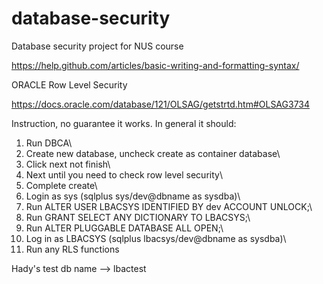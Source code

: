 # database-security
Database security project for NUS course

https://help.github.com/articles/basic-writing-and-formatting-syntax/

ORACLE Row Level Security

https://docs.oracle.com/database/121/OLSAG/getstrtd.htm#OLSAG3734

Instruction, no guarantee it works. In general it should:
1. Run DBCA\
2. Create new database, uncheck create as container database\
3. Click next not finish\
4. Next until you need to check row level security\
5. Complete create\
6. Login as sys (sqlplus sys/dev@dbname as sysdba)\
7. Run ALTER USER LBACSYS IDENTIFIED BY dev ACCOUNT UNLOCK;\
8. Run GRANT SELECT ANY DICTIONARY TO LBACSYS;\
9. Run ALTER PLUGGABLE DATABASE ALL OPEN;\
10. Log in as LBACSYS (sqlplus lbacsys/dev@dbname as sysdba)\
11. Run any RLS functions

Hady's test db name --> lbactest

